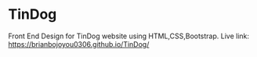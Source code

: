 # TinDog
Front End Design for TinDog website using HTML,CSS,Bootstrap.
Live link:  https://brianbojoyou0306.github.io/TinDog/

